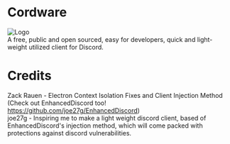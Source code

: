 # Cordware
![Logo](https://i.imgur.com/zkJG4oL.png) <br />
 A free, public and open sourced, easy for developers, quick and light-weight utilized client for Discord. <br />

# Credits <br />
Zack Rauen - Electron Context Isolation Fixes and Client Injection Method (Check out EnhancedDiscord too! https://github.com/joe27g/EnhancedDiscord) <br />
joe27g - Inspiring me to make a light weight discord client, based of EnhancedDiscord's injection method, which will come packed with protections against discord vulnerabilities.
